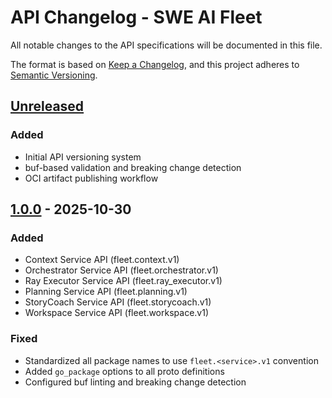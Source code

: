 # API Changelog - SWE AI Fleet

All notable changes to the API specifications will be documented in this file.

The format is based on [Keep a Changelog](https://keepachangelog.com/en/1.0.0/),
and this project adheres to [Semantic Versioning](https://semver.org/spec/v2.0.0.html).

## [Unreleased]

### Added
- Initial API versioning system
- buf-based validation and breaking change detection
- OCI artifact publishing workflow

## [1.0.0] - 2025-10-30

### Added
- Context Service API (fleet.context.v1)
- Orchestrator Service API (fleet.orchestrator.v1)
- Ray Executor Service API (fleet.ray_executor.v1)
- Planning Service API (fleet.planning.v1)
- StoryCoach Service API (fleet.storycoach.v1)
- Workspace Service API (fleet.workspace.v1)

### Fixed
- Standardized all package names to use `fleet.<service>.v1` convention
- Added `go_package` options to all proto definitions
- Configured buf linting and breaking change detection

[Unreleased]: https://github.com/underpass-ai/swe-ai-fleet/compare/v1.0.0...HEAD
[1.0.0]: https://github.com/underpass-ai/swe-ai-fleet/releases/tag/v1.0.0



